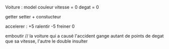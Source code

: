 Voiture :
model
couleur
vitesse = 0
degat = 0

getter setter + constucteur

accelerer : +5
ralentir -5 
freiner 0

emboutir // la voiture qui a causé l'accident gange autant de points  de degat que sa vitesse, l'autre le double
insulter